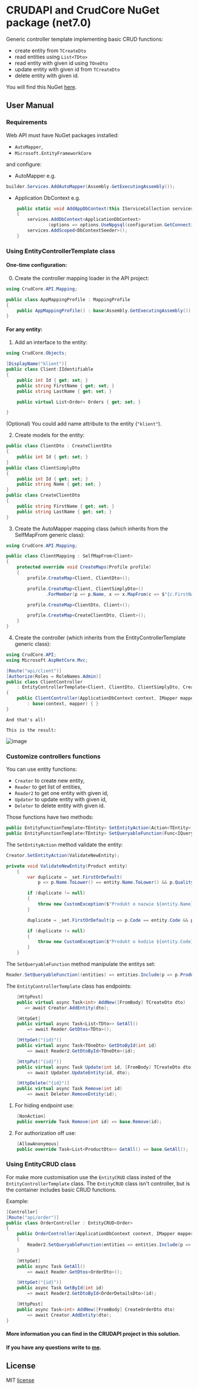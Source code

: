 # CRUDAPI and CrudCore NuGet package (net7.0)

Generic controller template implementing basic CRUD functions:
- create entity from `TCreateDto`
- read entities using `List<TDto>`
- read entity with given id using `TOneDto`
- update entity with given id from `TCreateDto`
- delete entity with given id.

You will find this NuGet [here](https://www.nuget.org/packages/Crud.EFCore.Template).

## User Manual

### Requirements

Web API must have NuGet packages installed:
- `AutoMapper`,
- `Microsoft.EntityFrameworkCore`

and configure:
- AutoMapper e.g.
```c#
builder.Services.AddAutoMapper(Assembly.GetExecutingAssembly());
```
- Application DbContext e.g.
```c#
    public static void AddAppDbContext(this IServiceCollection services, ConfigurationManager configuration)
    {
        services.AddDbContext<ApplicationDbContext>
                (options => options.UseNpgsql(configuration.GetConnectionString("DbConnection")));
        services.AddScoped<DbContextSeeder>();
    }
```


### Using EntityControllerTemplate class
#### One-time configuration:
0. Create the controller mapping loader in the API project:
```c#
using CrudCore.API.Mapping;

public class AppMappingProfile : MappingProfile
{
    public AppMappingProfile() : base(Assembly.GetExecutingAssembly()) { }
}
```

#### For any entity:
1. Add an interface to the entity:
```c#
using CrudCore.Objects;

[DisplayName("klient")]
public class Client:IIdentifiable
{
    public int Id { get; set; }
    public string FirstName { get; set; }
    public string LastName { get; set; }

    public virtual List<Order> Orders { get; set; }

}
```
(Optional) You could add name attribute to the entity (`"klient"`).

2. Create models for the entity:
```c#
public class ClientDto : CreateClientDto
{
    public int Id { get; set; }
}
public class ClientSimplyDto
{
    public int Id { get; set; }
    public string Name { get; set; }    
}
public class CreateClientDto
{
    public string FirstName { get; set; }
    public string LastName { get; set; }
}
```

3. Create the AutoMapper mapping class (which inherits from the SelfMapFrom generic class):
```c#
using CrudCore.API.Mapping;

public class ClientMapping : SelfMapFrom<Client>
{
    protected override void CreateMaps(Profile profile)
    {
        profile.CreateMap<Client, ClientDto>();

        profile.CreateMap<Client, ClientSimplyDto>()
               .ForMember(p => p.Name, x => x.MapFrom(c => $"{c.FirstName} {c.LastName}"));

        profile.CreateMap<ClientDto, Client>();

        profile.CreateMap<CreateClientDto, Client>();
    }
}
```

4. Create the controller (which inherits from the EntityControllerTemplate generic class):
```c#
using CrudCore.API;
using Microsoft.AspNetCore.Mvc;

[Route("api/client")]
[Authorize(Roles = RoleNames.Admin)]
public class ClientController
    : EntityControllerTemplate<Client, ClientDto, ClientSimplyDto, CreateClientDto>
{
    public ClientController(ApplicationDbContext context, IMapper mapper)
        : base(context, mapper) { }
}
```

`And that's all!`

`This is the result:`

![image](https://user-images.githubusercontent.com/67840037/231821385-6da31b65-1618-40a4-a696-10492b496bfc.png)


### Customize controllers functions
You can use entity functions:
- `Creater` to create new entity,
- `Reader` to get list of entities,
- `Reader2` to get one entity with given id,
- `Updater` to update entity with given id,
- `Deleter` to delete entity with given id.

Those functions have two methods:
```c#
public EntityFunctionTemplate<TEntity> SetEntityAction(Action<TEntity> entityAction){}
public EntityFunctionTemplate<TEntity> SetQueryableFunction(Func<IQueryable<TEntity>, IQueryable<TEntity>> includeFunc){}
```

The `SetEntityAction` method validate the entity:
```c#
Creator.SetEntityAction(ValidateNewEntity);

private void ValidateNewEntity(Product entity)
    {
        var duplicate = _set.FirstOrDefault(
            p => p.Name.ToLower() == entity.Name.ToLower() && p.Quality == entity.Quality);

        if (duplicate != null)
        {
            throw new CustomException($"Produkt o nazwie ${entity.Name} istnieje już w bazie danych!");
        }

        duplicate = _set.FirstOrDefault(p => p.Code == entity.Code && p.Quality == entity.Quality);

        if (duplicate != null)
        {
            throw new CustomException($"Produkt o kodzie ${entity.Code} istnieje już w bazie danych!");
        }
    }
```
The `SetQueryableFunction` method manipulate the entitys set:
```c#
Reader.SetQueryableFunction((entities) => entities.Include(p => p.ProductAmounts));
```

The `EntityControllerTemplate` class has endpoints:
```c#
    [HttpPost]
    public virtual async Task<int> AddNew([FromBody] TCreateDto dto)
       => await Creator.AddEntity(dto);

    [HttpGet]
    public virtual async Task<List<TDto>> GetAll()
        => await Reader.GetDtos<TDto>();

    [HttpGet("{id}")]
    public virtual async Task<TOneDto> GetDtoById(int id)
        => await Reader2.GetDtoById<TOneDto>(id);

    [HttpPut("{id}")]
    public virtual async Task Update(int id, [FromBody] TCreateDto dto)
        => await Updater.UpdateEntity(id, dto);

    [HttpDelete("{id}")]
    public virtual async Task Remove(int id)
        => await Deleter.RemoveEntity(id);
```


1. For hiding endpoint use:
```c#
    [NonAction]
    public override Task Remove(int id) => base.Remove(id);
```
2. For authorization off use:
```c#
    [AllowAnonymous]
    public override Task<List<ProductDto>> GetAll() => base.GetAll();
```


### Using EntityCRUD class

For make more customisation use the `EntityCRUD` class insted of the `EntityControllerTemplate` class.
The `EntityCRUD` class isn't controller, but is the container includes basic CRUD functions.

Example:
```c#
[Controller]
[Route("api/order")]
public class OrderController : EntityCRUD<Order>
{
    public OrderController(ApplicationDbContext context, IMapper mapper) : base(context, mapper)
    {
        Reader2.SetQueryableFunction(entities => entities.Include(p => p.Products));
    }

    [HttpGet]
    public async Task GetAll()
        => await Reader.GetDtos<OrderDto>();

    [HttpGet("{id}")]
    public async Task GetById(int id)
        => await Reader2.GetDtoById<OrderDetailsDto>(id);

    [HttpPost]
    public async Task<int> AddNew([FromBody] CreateOrderDto dto)
        => await Creator.AddEntity(dto);
}
```

#### More information you can find in the CRUDAPI project in this solution.

#### If you have any questions write to [me](mailto:pawel.pepek@gmail.com?subject=[GitHub]%20CrudeCore).

## License

MIT [license](https://github.com/pawelpepek/ucourses/blob/main/LICENSE)
